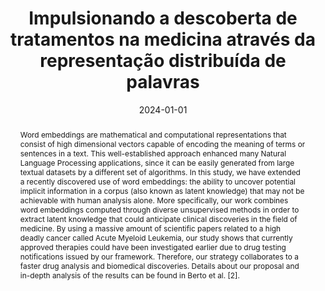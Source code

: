 ---
title: Impulsionando a descoberta de tratamentos na medicina através da representação
  distribuída de palavras

# Authors
# A YAML list of author names
# If you created a profile for a user (e.g. the default `admin` user at `content/authors/admin/`), 
# write the username (folder name) here, and it will be replaced with their full name and linked to their profile.
authors:
- Matheus V. V. Berto
- Tiago A. Almeida

# Author notes (such as 'Equal Contribution')
# A YAML list of notes for each author in the above `authors` list
author_notes: []

date: '2024-01-01'

# Date to publish webpage (NOT necessarily Bibtex publication's date).
publishDate: '2024-12-18T17:09:26.894550Z'

# Publication type.
# A single CSL publication type but formatted as a YAML list (for Hugo requirements).
publication_types:
- paper-conference

# Publication name and optional abbreviated publication name.
publication: '*Anais Estendidos do XXX Simpósio Brasileiro de Sistemas Multimídia
  e Web*'
publication_short: ''

doi: 10.5753/webmedia_estendido.2024.243672

abstract: 'Word embeddings are mathematical and computational representations that consist of high dimensional vectors capable of encoding the meaning of terms or sentences in a text. This well-established approach enhanced many Natural Language Processing applications, since it can be easily generated from large textual datasets by a different set of algorithms. In this study, we have extended a recently discovered use of word embeddings: the ability to uncover potential implicit information in a corpus (also known as latent knowledge) that may not be achievable with human analysis alone. More specifically, our work combines word embeddings computed through diverse unsupervised methods in order to extract latent knowledge that could anticipate clinical discoveries in the field of medicine. By using a massive amount of scientific papers related to a high deadly cancer called Acute Myeloid Leukemia, our study shows that currently approved therapies could have been investigated earlier due to drug testing notifications issued by our framework. Therefore, our strategy collaborates to a faster drug analysis and biomedical discoveries. Details about our proposal and in-depth analysis of the results can be found in Berto et al. [2].'

# Summary. An optional shortened abstract.
summary: ''

tags:
- ''

# Display this page in a list of Featured pages?
featured: false

# Links
url_pdf: ''
url_code: ''
url_dataset: ''
url_poster: ''
url_project: ''
url_slides: ''
url_source: ''
url_video: ''

# Custom links (uncomment lines below)
# links:
# - name: Custom Link
#   url: http://example.org

# Publication image
# Add an image named `featured.jpg/png` to your page's folder then add a caption below.
image:
  caption: ''
  focal_point: ''
  preview_only: false

# Associated Projects (optional).
#   Associate this publication with one or more of your projects.
#   Simply enter your project's folder or file name without extension.
#   E.g. `projects: ['internal-project']` links to `content/project/internal-project/index.md`.
#   Otherwise, set `projects: []`.
projects: []
links:
- name: URL
  url: https://sol.sbc.org.br/index.php/webmedia_estendido/article/view/30476
---